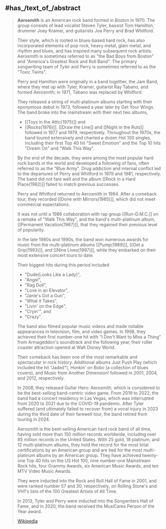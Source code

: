 
## #has_/text_of_/abstract 

> **Aerosmith** is an American rock band formed in Boston in 1970. 
> The group consists of lead vocalist Steven Tyler, bassist Tom Hamilton, 
> drummer Joey Kramer, and guitarists Joe Perry and Brad Whitford. 
> 
> Their style, which is rooted in blues-based hard rock, 
> has also incorporated elements of pop rock, heavy metal, glam metal, and rhythm and blues, 
> and has inspired many subsequent rock artists. 
> Aerosmith is sometimes referred to as "the Bad Boys from Boston" 
> and "America's Greatest Rock and Roll Band". 
> The primary songwriting team of Tyler and Perry is sometimes referred to as the "Toxic Twins".
>
> Perry and Hamilton were originally in a band together, the Jam Band, 
> where they met up with Tyler, Kramer, guitarist Ray Tabano, and formed Aerosmith; 
> in 1971, Tabano was replaced by Whitford. 
> 
> They released a string of multi-platinum albums starting with their eponymous debut in 1973, 
> followed a year later by Get Your Wings. 
> The band broke into the mainstream with their next two albums, 
> - [[Toys in the Attic(1975)]] and 
> - [[Rocks(1976)]]. 
> [[Draw the Line]] and [[Night in the Ruts]] followed in 1977 and 1979, respectively. 
> Throughout the 1970s, the band toured extensively and charted a dozen Hot 100 singles, 
> including their first Top 40 hit "Sweet Emotion" 
> and the Top 10 hits "Dream On" and "Walk This Way". 
> 
> By the end of the decade, they were among the most popular hard rock bands in the world 
> and developed a following of fans, often referred to as the "Blue Army". 
> Drug addiction and internal conflict led to the 
> departures of Perry and Whitford in 1979 and 1981, respectively. 
> The band did not fare well 
> and the album [[Rock in a Hard Place(1982)]] failed to match previous successes.
>
> Perry and Whitford returned to Aerosmith in 1984. 
> After a comeback tour, they recorded [[Done with Mirrors(1985)]], 
> which did not meet commercial expectations. 
> 
> It was not until a 1986 collaboration with rap group [[Run–D.M.C.]] on a remake of "Walk This Way", 
> and the band's multi-platinum album, [[Permanent Vacation(1987)]], 
> that they regained their previous level of popularity. 
> 
> In the late 1980s and 1990s, the band won numerous awards for music 
> from the multi-platinum albums [[Pump(1989)]], [[Get a Grip(1993)]], and [[Nine Lives(1997)]], 
> while they embarked on their most extensive concert tours to date. 
> 
> Their biggest hits during this period included 
> - "Dude(Looks Like a Lady)", 
> - "Angel", 
> - "Rag Doll", 
> - "Love in an Elevator", 
> - "Janie's Got a Gun", 
> - "What it Takes", 
> - "Livin' on the Edge", 
> - "Cryin'", and 
> - "Crazy". 
> 
> The band also filmed popular music videos 
> and made notable appearances in television, film, and video games. 
> In 1998, they achieved their first number-one hit 
> with "I Don't Want to Miss a Thing" from Armageddon's soundtrack 
> and the following year, their roller coaster attraction opened at Walt Disney World. 
> 
> Their comeback has been one of the most remarkable and spectacular in rock history. 
> Additional albums Just Push Play (which included the hit "Jaded"), 
> Honkin' on Bobo (a collection of blues covers), and Music from Another Dimension! 
> followed in 2001, 2004, and 2012, respectively. 
> 
> In 2008, they released Guitar Hero: Aerosmith, 
> which is considered to be the best-selling band-centric video game. 
> From 2019 to 2022, the band had a concert residency in Las Vegas, 
> which was interrupted from 2020 to 2021 due to the COVID-19 pandemic. 
> After Tyler suffered (and ultimately failed to recover from) a vocal injury 
> in 2023 during the third date of their farewell tour, the band retired from touring in 2024.
>
> Aerosmith is the best-selling American hard rock band of all time, 
> having sold more than 150 million records worldwide, 
> including over 85 million records in the United States. 
> With 25 gold, 18 platinum, and 12 multi-platinum albums, 
> they hold the record for the most total certifications by an American group 
> and are tied for the most multi-platinum albums by an American group. 
> They have achieved twenty-one Top 40 hits on the US Hot 100, 
> nine number-one Mainstream Rock hits, four Grammy Awards, six American Music Awards, 
> and ten MTV Video Music Awards. 
> 
> They were inducted into the Rock and Roll Hall of Fame in 2001, 
> and were ranked number 57 and 30, respectively, 
> on Rolling Stone's and VH1's lists of the 100 Greatest Artists of All Time. 
> 
> In 2013, Tyler and Perry were inducted into the Songwriters Hall of Fame, 
> and in 2020, the band received the MusiCares Person of the Year award.
>
> [Wikipedia](https://en.wikipedia.org/wiki/Aerosmith) 


